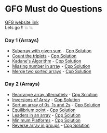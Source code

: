 # GFG Must do Questions

[GFG website link](https://www.geeksforgeeks.org/must-do-coding-questions-for-companies-like-amazon-microsoft-adobe/)\
Lets go !! :boom: :boom:

### Day 1 (Arrays)

- [Subarray with given sum](https://practice.geeksforgeeks.org/problems/subarray-with-given-sum/0) - [Cpp Solution](./Day-1/Subarray-with-given-sum.cpp)
- [Count the triplets](https://practice.geeksforgeeks.org/problems/count-the-triplets/0) - [Cpp Solution](./Day-1/Count-the-triplets.cpp)
- [Kadane's Algorithm](https://practice.geeksforgeeks.org/problems/kadanes-algorithm/0) - [Cpp Solution](./Day-1/Kadanes-Algorithm.cpp)
- [Missing number in array](https://practice.geeksforgeeks.org/problems/missing-number-in-array/0) - [Cpp Solution](./Day-1/Missing-number-in-array.cpp)
- [Merge two sorted arrays](https://practice.geeksforgeeks.org/problems/merge-two-sorted-arrays/0/) - [Cpp Solution](./Day-1/Merge-without-extra-space.cpp)

### Day 2 (Arrays)

- [Rearrange array alternatiely](https://practice.geeksforgeeks.org/problems/-rearrange-array-alternately/0/) - [Cpp Solution](./Day-2/Rearrange-array-alternately.cpp)
- [Inversions of Array](https://practice.geeksforgeeks.org/problems/inversion-of-array/0/) - [Cpp Solution](./Day-2/Inversions-of-array.cpp)
- [Sort an array of 0s, 1s and 2s](https://practice.geeksforgeeks.org/problems/sort-an-array-of-0s-1s-and-2s/0) - [Cpp Solution](./Day-2/Sort-an-array-of-0s-1s-and-2s.cpp)
- [Equilibrium point](https://practice.geeksforgeeks.org/problems/equilibrium-point/0) - [Cpp Solution](./Day-2/Equilibrium-point.cpp)
- [Leaders in an array](https://practice.geeksforgeeks.org/problems/leaders-in-an-array/0) - [Cpp Solution](./Day-2/Leaders-in-array.cpp)
- [Minimum Platforms](https://practice.geeksforgeeks.org/problems/minimum-platforms/0) - [Cpp Solution](./Day-2/Minimum-platforms.cpp)
- [Reverse array in groups](https://practice.geeksforgeeks.org/problems/reverse-array-in-groups/0) - [Cpp Solution](./Day-2/Reverse-array-in-groups.cpp)
